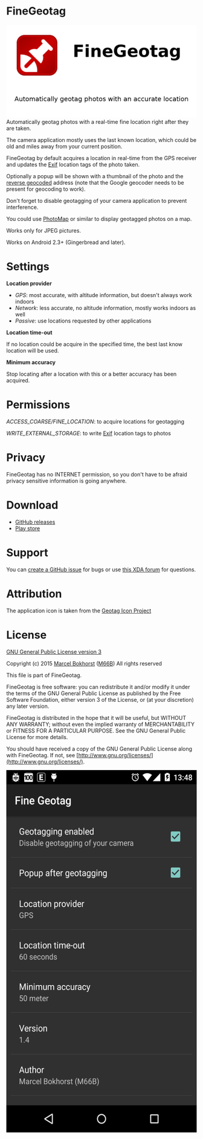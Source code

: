 # FineGeotag
<img src="play.png"/>
Automatically geotag photos with a real-time fine location right after they are taken.

The camera application mostly uses the last known location, which could be old and miles away from your current position.

FineGeotag by default acquires a location in real-time from the GPS receiver
and updates the [Exif](http://en.wikipedia.org/wiki/Exchangeable_image_file_format) location tags of the photo taken.

Optionally a popup will be shown with a thumbnail of the photo and the [reverse geocoded](http://en.wikipedia.org/wiki/Reverse_geocoding) address
(note that the Google geocoder needs to be present for geocoding to work).

Don't forget to disable geotagging of your camera application to prevent interference.

You could use [PhotoMap](https://play.google.com/store/apps/details?id=eu.bischofs.photomap) or similar to display geotagged photos on a map.

Works only for JPEG pictures.

Works on Android 2.3+ (Gingerbread and later).

# Settings

**Location provider**

* *GPS*: most accurate, with altitude information, but doesn't always work indoors
* *Network*: less accurate, no altitude information, mostly works indoors as well
* *Passive*: use locations requested by other applications

**Location time-out**

If no location could be acquire in the specified time, the best last know location will be used.

**Minimum accuracy**

Stop locating after a location with this or a better accuracy has been acquired.

# Permissions

*ACCESS_COARSE/FINE_LOCATION*: to acquire locations for geotagging

*WRITE_EXTERNAL_STORAGE*: to write [Exif](http://en.wikipedia.org/wiki/Exchangeable_image_file_format) location tags to photos

# Privacy

FineGeotag has no INTERNET permission, so you don't have to be afraid privacy sensitive information is going anywhere.

# Download

* [GitHub releases](https://github.com/M66B/FineGeotag/releases)
* [Play store](https://play.google.com/store/apps/details?id=eu.faircode.finegeotag)

# Support

You can [create a GitHub issue](https://github.com/M66B/FineGeotag/issues) for bugs
or use [this XDA forum](http://forum.xda-developers.com/android/apps-games/20150508-fine-geotag-t3103110) for questions.

# Attribution

The application icon is taken from the [Geotag Icon Project](https://geotagicons.wordpress.com/)

# License

[GNU General Public License version 3](http://www.gnu.org/licenses/gpl.txt)

Copyright (c) 2015 [Marcel Bokhorst](http://blog.bokhorst.biz/about/)
([M66B](http://forum.xda-developers.com/member.php?u=2799345))
All rights reserved

This file is part of FineGeotag.

FineGeotag is free software: you can redistribute it and/or modify
it under the terms of the GNU General Public License as published by
the Free Software Foundation, either version 3 of the License, or
(at your discretion) any later version.

FineGeotag is distributed in the hope that it will be useful,
but WITHOUT ANY WARRANTY; without even the implied warranty of
MERCHANTABILITY or FITNESS FOR A PARTICULAR PURPOSE.  See the
GNU General Public License for more details.

You should have received a copy of the GNU General Public License
along with FineGeotag.  If not, see [http://www.gnu.org/licenses/](http://www.gnu.org/licenses/).

<img src="screenshot.png" width="540" height="960"/>
